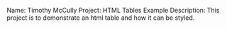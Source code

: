 Name: Timothy McCully
Project: HTML Tables Example
Description: This project is to demonstrate an html table and how it can be styled.
